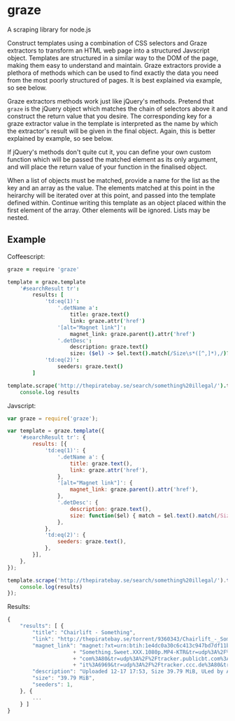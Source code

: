 # graze

A scraping library for node.js

Construct templates using a combination of CSS selectors and Graze extractors to transform an HTML web page into a structured Javscript object.  Templates are structured in a similar way to the DOM of the page, making them easy to understand and maintain.  Graze extractors provide a plethora of methods which can be used to find exactly the data you need from the most poorly structured of pages.  It is best explained via example, so see below.  

Graze extractors methods work just like jQuery's methods.  Pretend that `graze` is the jQuery object which matches the chain of selectors above it and construct the return value that you desire.  The corresponding key for a graze extractor value in the template is interpreted as the name by which the extractor's result will be given in the final object.  Again, this is better explained by example, so see below.  

If jQuery's methods don't quite cut it, you can define your own custom function which will be passed the matched element as its only argument, and will place the return value of your function in the finalised object.  

When a list of objects must be matched, provide a name for the list as the key and an array as the value.  The elements matched at this point in the heirarchy will be iterated over at this point, and passed into the template defined within.  Continue writing this template as an object placed within the first element of the array.  Other elements will be ignored.  Lists may be nested.  

## Example

Coffeescript:

```coffee
graze = require 'graze'

template = graze.template
    '#searchResult tr': 
        results: [
            'td:eq(1)':
                '.detName a':
                    title: graze.text()
                    link: graze.attr('href')
                '[alt="Magnet link"]':
                    magnet_link: graze.parent().attr('href')
                '.detDesc':
                    description: graze.text()
                    size: ($el) -> $el.text().match(/Size\s*([^,]*),/)?[1]
            'td:eq(2)':
                seeders: graze.text()
        ]

template.scrape('http://thepiratebay.se/search/something%20illegal/').then (results) ->
    console.log results
```

Javscript:

```javascript
var graze = require('graze');

var template = graze.template({
    '#searchResult tr': {
        results: [{
            'td:eq(1)': {
                '.detName a': {
                    title: graze.text(),
                    link: graze.attr('href'),
                },
                '[alt="Magnet link"]': {
                    magnet_link: graze.parent().attr('href'),
                },
                '.detDesc': {
                    description: graze.text(),
                    size: function($el) { match = $el.text().match(/Size\s*([^,]*),/); return match && match[1] }
                },
            },
            'td:eq(2)': {
                seeders: graze.text(),
            },
        }],
    },
});

template.scrape('http://thepiratebay.se/search/something%20illegal/').then(function(results) {
    console.log(results)
});
```

Results:

```javascript
{
    "results": [ {
        "title": "Chairlift - Something",
        "link": "http://thepiratebay.se/torrent/9360343/Chairlift_-_Something",
        "magnet_link": "magnet:?xt=urn:btih:1e4dc0a30c6c413c947bd7df11bc8bd764c3babd&dn=Pure18.13.12.07.Zoey.Paige."
                     + "Something.Sweet.XXX.1080p.MP4-KTR&tr=udp%3A%2F%2Ftracker.openbittorrent."
                     + "com%3A80&tr=udp%3A%2F%2Ftracker.publicbt.com%3A80&tr=udp%3A%2F%2Ftracker.istole."
                     + "it%3A6969&tr=udp%3A%2F%2Ftracker.ccc.de%3A80&tr=udp%3A%2F%2Fopen.demonii.com%3A1337",
        "description": "Uploaded 12-17 17:53, Size 39.79 MiB, ULed by Anonymous",
        "size": "39.79 MiB",
        "seeders": 1,
    }, {
        ...
    } ]
}
```
